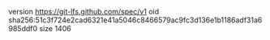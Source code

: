 version https://git-lfs.github.com/spec/v1
oid sha256:51c3f724e2cad6321e41a5046c8466579ac9fc3d136e1b1186adf31a6985ddf0
size 1406
